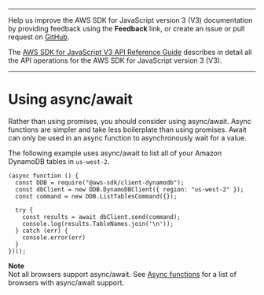 --------

Help us improve the AWS SDK for JavaScript version 3 \(V3\) documentation by providing feedback using the **Feedback** link, or create an issue or pull request on [GitHub](https://github.com/awsdocs/aws-sdk-for-javascript-v3)\.

 The [AWS SDK for JavaScript V3 API Reference Guide](https://docs.aws.amazon.com/AWSJavaScriptSDK/v3/latest/index.html) describes in detail all the API operations for the AWS SDK for JavaScript version 3 \(V3\)\.

--------

# Using async/await<a name="using-async-await"></a>

Rather than using promises, you should consider using async/await\. Async functions are simpler and take less boilerplate than using promises\. Await can only be used in an async function to asynchronously wait for a value\.

The following example uses async/await to list all of your Amazon DynamoDB tables in `us-west-2`\.

```
(async function () {
  const DDB = require("@aws-sdk/client-dynamodb");
  const dbClient = new DDB.DynamoDBClient({ region: "us-west-2" });
  const command = new DDB.ListTablesCommand({});

  try {
    const results = await dbClient.send(command);
    console.log(results.TableNames.join('\n'));
  } catch (err) {
    console.error(err)
  }
})();
```

**Note**  
 Not all browsers support async/await\. See [Async functions](https://caniuse.com/#feat=async-functions) for a list of browsers with async/await support\. 